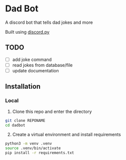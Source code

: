 # Dad Bot

A discord bot that tells dad jokes and more

Built using [discord.py](https://github.com/Rapptz/discord.py)


## TODO

* [ ] add joke command
* [ ] read jokes from database/file
* [ ] update documentation

## Installation

### Local

1. Clone this repo and enter the directory

```bash
git clone REPONAME
cd dadbot
```

2. Create a virtual environment and install requirements

```bash
python3 -m venv .venv
source .venv/bin/activate
pip install -r requirements.txt
```
